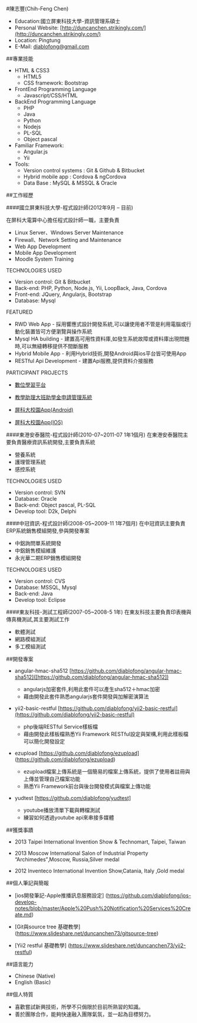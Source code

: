 #陳志豐(Chih-Feng Chen)

- Education:國立屏東科技大學-資訊管理系碩士 
- Personal Website: [http://duncanchen.strikingly.com/](http://duncanchen.strikingly.com/)
- Location: Pingtung
- E-Mail: [diablofong@gmail.com](diablofong@gmail.com)

##專業技能


- HTML & CSS3
	- HTML5
	- CSS framework: Bootstrap
- FrontEnd Programming Language
	- Javascript/CSS/HTML
- BackEnd Programming Language
	- PHP
	- Java
	- Python
	- Nodejs
	- PL-SQL
	- Object pascal
- Familiar Framework:
	- Angular.js
	- Yii 
- Tools:
	- Version control systems : Git & Github & Bitbucket
	- Hybrid mobile app : Cordova & ngCordova
	- Data Base : MySQL & MSSQL & Oracle

##工作經歷


####國立屏東科技大學-程式設計師(2012年9月 – 目前)

在屏科大電算中心擔任程式設計師一職，主要負責

- Linux Server、Windows Server Maintenance
- Firewall、Network Setting and Maintenance
- Web App Development
- Mobile App Development
- Moodle System Training

TECHNOLOGIES USED

- Version control: Git & Bitbucket
- Back-end: PHP, Python, Node.js, Yii, LoopBack, Java, Cordova 
- Front-end: JQuery, Angularjs, Bootstrap
- Database: Mysql

FEATURED

- RWD Web App - 採用響應式設計開發系統,可以讓使用者不管是利用電腦或行動化裝置皆可方便瀏覽與操作系統
- Mysql HA building - 建置高可用性資料庫,如發生系統故障或資料庫出現問題時,可以無縫轉移提供不間斷服務
- Hybrid Mobile App - 利用Hybrid技術,開發Android與ios平台皆可使用App
- RESTful Api Development - 建置Api服務,提供資料介接服務

PARTICIPANT PROJECTS

- [數位學習平台](http://elearning.npust.edu.tw/moodle/)

- [教學助理大班助學金申請管理系統](https://elearning.npust.edu.tw/fellowship/#/)

- [屏科大校園App(Android)](https://play.google.com/store/apps/details?id=npust.edu.tw.npuststuapp&hl=zh-TW)

- [屏科大校園App(IOS)](https://itunes.apple.com/tw/app/npust-app/id1157851498?l=zh&mt=8)

####東港安泰醫院-程式設計師(2010-07~2011-07 1年1個月)
在東港安泰醫院主要負責醫療資訊系統開發,主要負責系統

- 營養系統
- 護理管理系統
- 感控系統

TECHNOLOGIES USED

- Version control: SVN
- Database: Oracle
- Back-end: Object pascal, PL-SQL
- Develop tool: D2k, Delphi

####中冠資訊-程式設計師(2008-05~2009-11 1年7個月)
在中冠資訊主要負責ERP系統銷售模組開發,參與開發專案

- 中鋁詢問單系統開發
- 中鋁銷售模組維護
- 永光華二期ERP銷售模組開發

TECHNOLOGIES USED

- Version control: CVS
- Database: MSSQL, Mysql
- Back-end: Java
- Develop tool: Eclipse


####東友科技-測試工程師(2007-05~2008-5 1年)
在東友科技主要負責印表機與傳真機測試,其主要測試工作

- 軟體測試
- 網路模組測試
- 多工模組測試

##開發專案

- angular-hmac-sha512 [https://github.com/diablofong/angular-hmac-sha512]([https://github.com/diablofong/angular-hmac-sha512])
	- angularjs加密套件,利用此套件可以產生sha512＋hmac加密
	- 藉由開發此套件熟悉angularjs套件開發與加解密演算法
- yii2-basic-restful [https://github.com/diablofong/yii2-basic-restful](https://github.com/diablofong/yii2-basic-restful)
	- php後端RESTful Service樣板檔
	- 藉由開發此樣板檔熟悉Yii Framework RESTful設定與架構,利用此樣板檔可以簡化開發設定
- ezupload [https://github.com/diablofong/ezupload] (https://github.com/diablofong/ezupload)
	- ezupload檔案上傳系統是一個簡易的檔案上傳系統，提供了使用者註冊與上傳並管理自己檔案功能
	- 熟悉Yii Framework前台與後台開發模式與檔案上傳功能
	
- yudtest [https://github.com/diablofong/yudtest]
	- youtube播放清單下載與轉檔測試
	- 練習如何透過youtube api來串接多媒體

##獲獎事蹟

- 2013 Taipei International Invention Show & Technomart, Taipei, Taiwan

- 2013 Moscow International Salon of Industrial Property “Archimedes”‚Moscow, Russia‚Silver medal

- 2012 Inventeco International Invention Show‚Catania, Italy ‚Gold medal

##個人筆記與簡報
- [ios開發筆記-Apple推播訊息服務設定] (https://github.com/diablofong/ios-develop-notes/blob/master/Apple%20Push%20Notification%20Services%20Create.md)

- [Git與source tree 基礎教學] (https://www.slideshare.net/duncanchen73/gitsource-tree)

- [Yii2 restful 基礎教學] (https://www.slideshare.net/duncanchen73/yii2-restful)

##語言能力

- Chinese (Native)
- English (Basic)

##個人特質

- 喜歡嘗試新興技術，所學不只侷限於目前所熟習的知識。
- 善於團隊合作，能夠快速融入團隊氣氛，並一起為目標努力。


